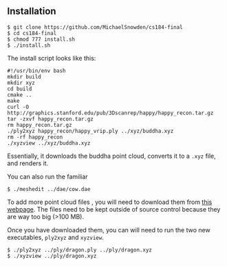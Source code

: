 ## Installation
```
$ git clone https://github.com/MichaelSnowden/cs184-final
$ cd cs184-final
$ chmod 777 install.sh
$ ./install.sh
```

The install script looks like this:
```
#!/usr/bin/env bash
mkdir build
mkdir xyz
cd build
cmake ..
make
curl -O http://graphics.stanford.edu/pub/3Dscanrep/happy/happy_recon.tar.gz
tar -zxvf happy_recon.tar.gz
rm happy_recon.tar.gz
./ply2xyz happy_recon/happy_vrip.ply ../xyz/buddha.xyz
rm -rf happy_recon
./xyzview ../xyz/buddha.xyz
```

Essentially, it downloads the buddha point cloud, converts it to a `.xyz` file, and renders it.

You can also run the familiar
```
$ ./meshedit ../dae/cow.dae
```

To add more point cloud files , you will need to download them from [this webpage](http://graphics.stanford.edu/data/3Dscanrep/).
The files need to be kept outside of source control because they are way too big (>100 MB).

Once you have downloaded them, you can will need to run the two new executables, `ply2xyz` and `xyzview`.

```
$ ./ply2xyz ../ply/dragon.ply ../ply/dragon.xyz
$ ./xyzview ../ply/dragon.xyz
```
